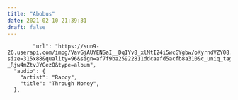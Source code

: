```yaml
---
title: "Abobus"
date: 2021-02-10 21:39:31
draft: false
---
```


            "url": "https://sun9-26.userapi.com/impg/VavGjAUYENSaI__Dq1Yv8_xlMtI24i5wcGYgbw/oKyrndVZY08.jpg?size=315x88&quality=96&sign=af7f9ba25922811ddcaafd5acfb8a310&c_uniq_tag=1n4cLnrbspLpMKgNJ2pkIJ7IWTl-_Rjw4mZtvJYGezQ&type=album",
      "audio": {
        "artist": "Raccy",
        "title": "Through Money",
      },
